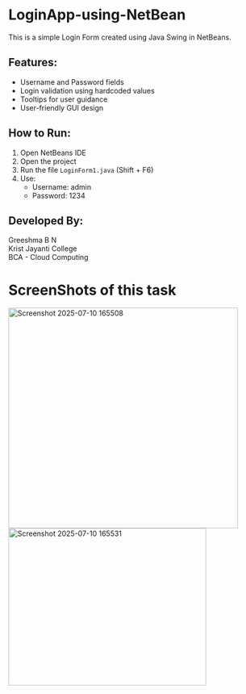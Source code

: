 # LoginApp-using-NetBean


This is a simple Login Form created using Java Swing in NetBeans.

## Features:
- Username and Password fields
- Login validation using hardcoded values
- Tooltips for user guidance
- User-friendly GUI design

## How to Run:
1. Open NetBeans IDE
2. Open the project
3. Run the file `LoginForm1.java` (Shift + F6)
4. Use:
   - Username: admin
   - Password: 1234

## Developed By:
Greeshma B N  
Krist Jayanti College  
BCA - Cloud Computing

# ScreenShots of this task


<img width="455" height="437" alt="Screenshot 2025-07-10 165508" src="https://github.com/user-attachments/assets/744b632e-5bd3-4266-8ebb-6d6d1aececf9" />
<img width="392" height="312" alt="Screenshot 2025-07-10 165531" src="https://github.com/user-attachments/assets/b7ed94bf-3995-4a95-ba3e-41d718f9cb6f" />
